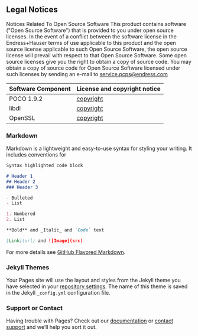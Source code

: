 ## Legal Notices
Notices Related To Open Source Software
This product contains software ("Open Source Software") that is provided to you under open source licenses. In the event of a conflict between the software license in the Endress+Hauser terms of use applicable to this product and the open source license applicable to such Open Source Software, the open source license will prevail with respect to that Open Source Software. Some open source licenses give you the right to obtain a copy of source code. You may obtain a copy of source code for Open Source Software licensed under such licenses by sending an e-mail to service.pcps@endress.com

Software Component | License and copyright notice
------------ | -------------
POCO 1.9.2 | [copyright](copyright_poco.txt)
libdl | [copyright](copyright_libdl.html)
OpenSSL | [copyright](apache-license-2.0.txt)

### Markdown

Markdown is a lightweight and easy-to-use syntax for styling your writing. It includes conventions for

```markdown
Syntax highlighted code block

# Header 1
## Header 2
### Header 3

- Bulleted
- List

1. Numbered
2. List

**Bold** and _Italic_ and `Code` text

[Link](url) and ![Image](src)
```

For more details see [GitHub Flavored Markdown](https://guides.github.com/features/mastering-markdown/).

### Jekyll Themes

Your Pages site will use the layout and styles from the Jekyll theme you have selected in your [repository settings](https://github.com/EndressHauser-ProcessSolutions/SGC200LegalInfo/settings). The name of this theme is saved in the Jekyll `_config.yml` configuration file.

### Support or Contact

Having trouble with Pages? Check out our [documentation](https://help.github.com/categories/github-pages-basics/) or [contact support](https://github.com/contact) and we’ll help you sort it out.
